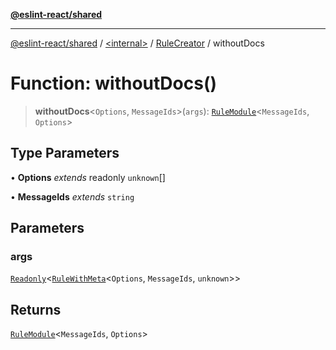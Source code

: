 [**@eslint-react/shared**](../../../../README.md)

***

[@eslint-react/shared](../../../../README.md) / [\<internal\>](../../../README.md) / [RuleCreator](../README.md) / withoutDocs

# Function: withoutDocs()

> **withoutDocs**\<`Options`, `MessageIds`\>(`args`): [`RuleModule`](../../../interfaces/RuleModule.md)\<`MessageIds`, `Options`\>

## Type Parameters

• **Options** *extends* readonly `unknown`[]

• **MessageIds** *extends* `string`

## Parameters

### args

[`Readonly`](../../../type-aliases/Readonly.md)\<[`RuleWithMeta`](../../../interfaces/RuleWithMeta.md)\<`Options`, `MessageIds`, `unknown`\>\>

## Returns

[`RuleModule`](../../../interfaces/RuleModule.md)\<`MessageIds`, `Options`\>
